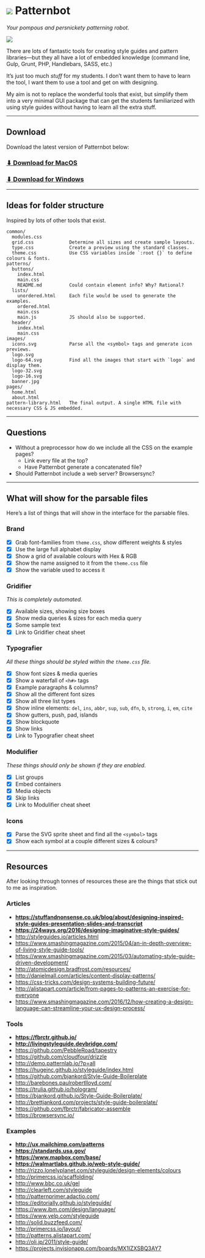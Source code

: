 # ![](.readme/patternbot-logo.png) Patternbot

*Your pompous and persnickety patterning robot.*

![](.readme/screenshot.png)

There are lots of fantastic tools for creating style guides and pattern libraries—but they all have a lot of embedded knowledge (command line, Gulp, Grunt, PHP, Handlebars, SASS, etc.)

It’s just too much *stuff* for my students. I don’t want them to have to learn the tool, I want them to use a tool and get on with designing.

My aim is not to replace the wonderful tools that exist, but simplify them into a very minimal GUI package that can get the students familiarized with using style guides without having to learn all the extra stuff.

---

## Download

Download the latest version of Patternbot below:

### [⬇ Download for MacOS](https://github.com/thomasjbradley/patternbot/releases/download/v1.4.1/Patternbot-1.4.1.dmg)
### [⬇ Download for Windows](https://github.com/thomasjbradley/patternbot/releases/download/v1.4.1/Patternbot-Setup-1.4.1.exe)

---

## Ideas for folder structure

Inspired by lots of other tools that exist.

```
common/
  modules.css
  grid.css             Determine all sizes and create sample layouts.
  type.css             Create a preview using the standard classes.
  theme.css            Use CSS variables inside `:root {}` to define colours & fonts.
patterns/
  buttons/
    index.html
    main.css
    README.md          Could contain element info? Why? Rational?
  lists/
    unordered.html     Each file would be used to generate the examples.
    ordered.html
    main.css
    main.js            JS should also be supported.
  header/
    index.html
    main.css
images/
  icons.svg            Parse all the <symbol> tags and generate icon previews.
  logo.svg
  logo-64.svg          Find all the images that start with `logo` and display them.
  logo-32.svg
  logo-16.svg
  banner.jpg
pages/
  home.html
  about.html
pattern-library.html   The final output. A single HTML file with necessary CSS & JS embedded.
```

---

## Questions

- Without a preprocessor how do we include all the CSS on the example pages?
  - Link every file at the top?
  - Have Patternbot generate a concatenated file?
- Should Patternbot include a web server? Browsersync?

---

## What will show for the parsable files

Here’s a list of things that will show in the interface for the parsable files.

### Brand

- [x] Grab font-families from `theme.css`, show different weights & styles
- [x] Use the large full alphabet display
- [x] Show a grid of available colours with Hex & RGB
- [x] Show the name assigned to it from the `theme.css` file
- [x] Show the variable used to access it

### Gridifier

*This is completely automated.*

- [x] Available sizes, showing size boxes
- [x] Show media queries & sizes for each media query
- [x] Some sample text
- [x] Link to Gridifier cheat sheet

### Typografier

*All these things should be styled within the `theme.css` file.*

- [x] Show font sizes & media queries
- [x] Show a waterfall of `<h#>` tags
- [x] Example paragraphs & columns?
- [x] Show all the different font sizes
- [x] Show all three list types
- [x] Show inline elements: `del`, `ins`, `abbr`, `sup`, `sub`, `dfn`, `b`, `strong`, `i`, `em`, `cite`
- [x] Show gutters, push, pad, islands
- [x] Show blockquote
- [x] Show links
- [x] Link to Typografier cheat sheet

### Modulifier

*These things should only be shown if they are enabled.*

- [x] List groups
- [x] Embed containers
- [x] Media objects
- [x] Skip links
- [x] Link to Modulifier cheat sheet

### Icons

- [x] Parse the SVG sprite sheet and find all the `<symbol>` tags
- [x] Show each symbol at a couple different sizes & colours?

---

## Resources

After looking through tonnes of resources these are the things that stick out to me as inspiration.

### Articles

- **https://stuffandnonsense.co.uk/blog/about/designing-inspired-style-guides-presentation-slides-and-transcript**
- **https://24ways.org/2016/designing-imaginative-style-guides/**
- http://styleguides.io/articles.html
- https://www.smashingmagazine.com/2015/04/an-in-depth-overview-of-living-style-guide-tools/
- https://www.smashingmagazine.com/2015/03/automating-style-guide-driven-development/
- http://atomicdesign.bradfrost.com/resources/
- http://danielmall.com/articles/content-display-patterns/
- https://css-tricks.com/design-systems-building-future/
- http://alistapart.com/article/from-pages-to-patterns-an-exercise-for-everyone
- https://www.smashingmagazine.com/2016/12/how-creating-a-design-language-can-streamline-your-ux-design-process/

### Tools

- **https://fbrctr.github.io/**
- **http://livingstyleguide.devbridge.com/**
- https://github.com/PebbleRoad/tapestry
- https://github.com/cloudfour/drizzle
- http://demo.patternlab.io/?p=all
- https://hugeinc.github.io/styleguide/index.html
- https://github.com/bjankord/Style-Guide-Boilerplate
- http://barebones.paulrobertlloyd.com/
- https://trulia.github.io/hologram/
- https://bjankord.github.io/Style-Guide-Boilerplate/
- http://brettjankord.com/projects/style-guide-boilerplate/
- https://github.com/fbrctr/fabricator-assemble
- https://browsersync.io/

### Examples

- **http://ux.mailchimp.com/patterns**
- **https://standards.usa.gov/**
- **https://www.mapbox.com/base/**
- **https://walmartlabs.github.io/web-style-guide/**
- http://rizzo.lonelyplanet.com/styleguide/design-elements/colours
- http://primercss.io/scaffolding/
- http://www.bbc.co.uk/gel
- http://clearleft.com/styleguide
- http://patternprimer.adactio.com/
- https://editorially.github.io/styleguide/
- https://www.ibm.com/design/language/
- https://www.yelp.com/styleguide
- http://solid.buzzfeed.com/
- http://primercss.io/layout/
- http://patterns.alistapart.com/
- http://oli.jp/2011/style-guide/
- https://projects.invisionapp.com/boards/MX1IZXSBQ3AY7
